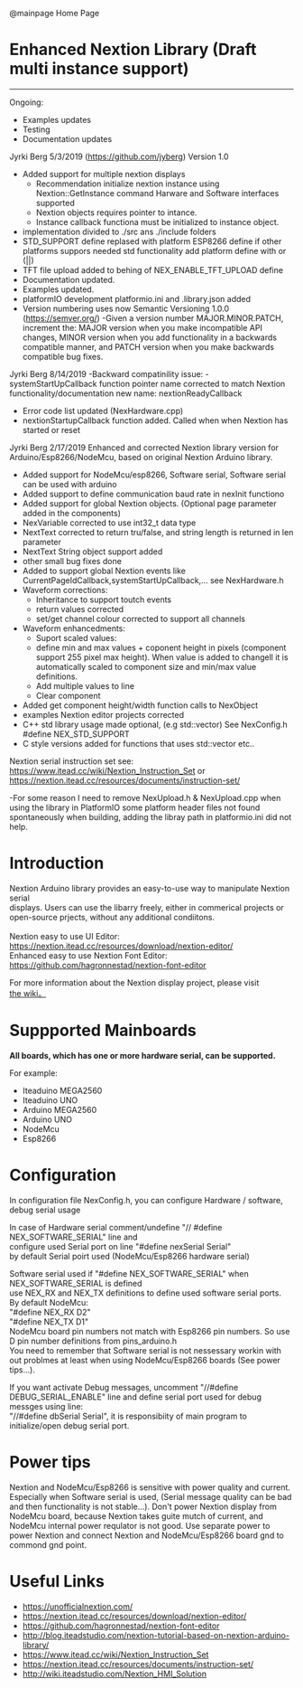 ﻿@mainpage Home Page

# Enhanced Nextion Library (Draft multi instance support)
--------------------------------------------------------------------------------
Ongoing:
- Examples updates
- Testing
- Documentation updates

Jyrki Berg 5/3/2019 (https://github.com/jyberg) Version 1.0
- Added support for multiple nextion displays
  - Recommendation initialize nextion instance using Nextion::GetInstance command Harware and Software interfaces supported
  - Nextion objects requires pointer to intance.
  - Instance callback functiona must be initialized to instance object.
- implementation divided to ./src ans ./include folders
- STD_SUPPORT define replased with platform ESP8266 define if other platforms suppors needed std functionality add platform define with or (||)
- TFT file upload added to behing of NEX_ENABLE_TFT_UPLOAD define
- Documentation updated.
- Examples updated.
- platformIO development platformio.ini and .library.json added
- Version numbering uses now Semantic Versioning 1.0.0 (https://semver.org/)
  -Given a version number MAJOR.MINOR.PATCH, increment the:
    MAJOR version when you make incompatible API changes,
    MINOR version when you add functionality in a backwards compatible manner, and
    PATCH version when you make backwards compatible bug fixes.


Jyrki Berg 8/14/2019
-Backward compatinility issue:
	- systemStartUpCallback function pointer name corrected to match Nextion functionality/documentation new name: nextionReadyCallback
- Error code list updated (NexHardware.cpp)
- nextionStartupCallback function added. Called when when Nextion has started or reset


Jyrki Berg 2/17/2019
Enhanced and corrected Nextion library version for Arduino/Esp8266/NodeMcu, based on original Nextion Arduino library.

- Added support for NodeMcu/esp8266, Software serial, Software serial can be used with arduino
- Added support to define communication baud rate in nexInit functiono
- Added support for global Nextion objects. (Optional page parameter added in the components)
- NexVariable corrected to use int32_t data type
- NextText corrected to return tru/false, and string length is returned in len parameter
- NextText String object support added
- other small bug fixes done
- Added to support global Nextion events like CurrentPageIdCallback,systemStartUpCallback,... see NexHardware.h
- Waveform corrections:
  - Inheritance to support toutch events
  - return values corrected
  - set/get channel colour corrected to support all channels
- Waveform enhancedments:
  - Suport scaled values:
   - define min and max values + coponent height in pixels (component support 255 pixel max height). When value is added to changell it is automatically scaled to component size and min/max value definitions.
  - Add multiple values to line
  - Clear component
- Added get component height/width function calls to NexObject  
- examples Nextion editor projects corrected
- C++ std library usage made optional, (e.g std::vector) See NexConfig.h #define NEX_STD_SUPPORT
- C style versions added for functions that uses std::vector etc..

Nextion serial instruction set see: https://www.itead.cc/wiki/Nextion_Instruction_Set or https://nextion.itead.cc/resources/documents/instruction-set/

-For some reason I need to remove NexUpload.h & NexUpload.cpp when using the library in PlatformIO
  some platform header files not found spontaneously when building, adding the libray path in platformio.ini did not help.

# Introduction

Nextion Arduino library provides an easy-to-use way to manipulate Nextion serial<br />
displays. Users can use the libarry freely, either in commerical projects or <br />
open-source prjects,  without any additional condiitons.<br />
<br />
Nextion easy to use UI Editor: https://nextion.itead.cc/resources/download/nextion-editor/<br />
Enhanced easy to use Nextion Font Editor: https://github.com/hagronnestad/nextion-font-editor<br />

For more information about the Nextion display project, please visit<br /> 
[the wiki。](http://wiki.iteadstudio.com/Nextion_HMI_Solution)<br />

# Suppported Mainboards

**All boards, which has one or more hardware serial, can be supported.**

For example:

  - Iteaduino MEGA2560
  - Iteaduino UNO
  - Arduino MEGA2560
  - Arduino UNO
  - NodeMcu
  - Esp8266

# Configuration

In configuration file NexConfig.h, you can configure Hardware / software, debug serial usage<br />

In case of Hardware serial comment/undefine "// #define NEX_SOFTWARE_SERIAL" line and<br />
configure used Serial port on line "#define nexSerial Serial"<br />
by default Serial poirt used (NodeMcu/Esp8266 hardware serial)  

Software serial used if "#define NEX_SOFTWARE_SERIAL" when NEX_SOFTWARE_SERIAL is defined<br />
use  NEX_RX and NEX_TX definitions to define used software serial ports.<br />
By default NodeMcu:<br />
  "#define NEX_RX D2"  
  "#define NEX_TX D1"  
NodeMcu board pin numbers not match with Esp8266 pin numbers. So use D<x> pin number definitions from pins_arduino.h  
You need to remember that Software serial is not nessessary workin with out problmes at least when using NodeMcu/Esp8266 boards (See power tips...).<br />

If you want activate Debug messages, uncomment "//#define DEBUG_SERIAL_ENABLE" line and define serial port used for debug messges using line:<br />
"//#define dbSerial Serial", it is responsibiity of main program to initialize/open debug serial port.  

# Power tips

Nextion and NodeMcu/Esp8266 is sensitive with power quality and current. Especially when Software serial is used, (Serial message quality can be bad and then functionality is not stable...). Don't power Nextion display from NodeMcu board, because Nextion takes guite mutch of current, and NodeMcu internal power requlator is not good. Use separate power to power Nextion and connect Nextion and NodeMcu/Esp8266 board gnd to commond gnd point.  


# Useful Links
- https://unofficialnextion.com/
- https://nextion.itead.cc/resources/download/nextion-editor/ 
- https://github.com/hagronnestad/nextion-font-editor 
- http://blog.iteadstudio.com/nextion-tutorial-based-on-nextion-arduino-library/ 
- https://www.itead.cc/wiki/Nextion_Instruction_Set 
- https://nextion.itead.cc/resources/documents/instruction-set/  
- http://wiki.iteadstudio.com/Nextion_HMI_Solution 
